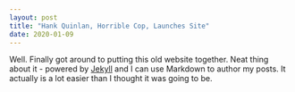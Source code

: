 ```yaml
---
layout: post
title: "Hank Quinlan, Horrible Cop, Launches Site"
date: 2020-01-09
---
```


Well. Finally got around to putting this old website together. Neat thing about it - powered by [Jekyll](http://jekyllrb.com) and I can use Markdown to author my posts. It actually is a lot easier than I thought it was going to be.
